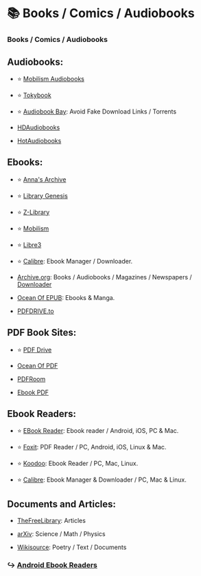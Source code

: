 # 📚 Books / Comics / Audiobooks
### Books / Comics / Audiobooks



## Audiobooks:

- ⭐ [Mobilism Audiobooks](https://forum.mobilism.org/viewforum.php?f=124)

- ⭐ [Tokybook](https://tokybook.com/)

- ⭐ [Audiobook Bay](https://audiobookbay.is): Avoid Fake Download Links / Torrents

- [HDAudiobooks](https://hdaudiobooks.com/)

- [HotAudiobooks](https://hotaudiobooks.com/)

## Ebooks:

- ⭐ [Anna's Archive](https://annas-archive.org/)

- ⭐ [Library Genesis](https://libgen.is/)

- ⭐ [Z-Library](https://singlelogin.re/)

- ⭐ [Mobilism](https://forum.mobilism.org/)

- ⭐ [Libre3](https://liber3.eth.limo/)

- ⭐ [Calibre](https://calibre-ebook.com/): Ebook Manager / Downloader.

- [Archive.org](https://archive.org/details/texts): Books / Audiobooks / Magazines / Newspapers / [Downloader](https://bookripper.neocities.org/)

- [Ocean Of EPUB](https://oceanofepub.com/): Ebooks & Manga.

- [PDFDRIVE.to](https://pdfdrive.to/)

## PDF Book Sites:

- ⭐ [PDF Drive](https://www.pdfdrive.com/)

- [Ocean Of PDF](https://oceanofpdf.com/)

- [PDFRoom](https://pdfroom.com/)

- [Ebook PDF](https://ebookpdf.com/)

## Ebook Readers:

- ⭐ [EBook Reader](https://epub-reader.online/): Ebook reader / Android, iOS, PC & Mac.

- ⭐ [Foxit](https://www.foxit.com/pdf-reader//):  PDF Reader / PC, Android, iOS, Linux & Mac.

- ⭐ [Koodoo](https://koodo.960960.xyz/): Ebook Reader / PC, Mac, Linux.

- ⭐ [Calibre](https://calibre-ebook.com/): Ebook Manager & Downloader / PC, Mac & Linux.

## Documents and Articles:

- [TheFreeLibrary](https://www.thefreelibrary.com/): Articles

- [arXiv](https://arxiv.org/): Science / Math / Physics

- [Wikisource](https://en.wikisource.org/): Poetry / Text / Documents


### ↪️ [Android Ebook Readers](https://mediasavvy.pages.dev/Wiki/Mobile.html#android-reading-apps)










